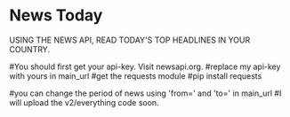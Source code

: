 # News Today
USING THE NEWS API, READ TODAY'S TOP HEADLINES IN YOUR COUNTRY.

#You should first get your api-key. Visit newsapi.org.
#replace my api-key with yours in main_url
#get the requests module
#pip install requests

#you can change the period of news using 'from=' and 'to=' in main_url
#I will upload the v2/everything code soon.
